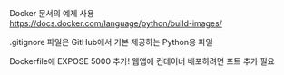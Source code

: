 Docker 문서의 예제 사용  
https://docs.docker.com/language/python/build-images/

.gitignore 파일은 GitHub에서 기본 제공하는 Python용 파일

Dockerfile에 
EXPOSE 5000 추가!
웹앱에 컨테이너 배포하려면 포트 추가 필요
